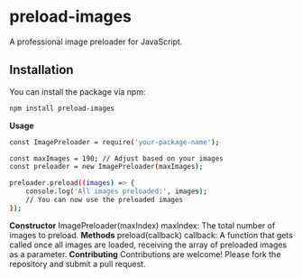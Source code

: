 # preload-images

A professional image preloader for JavaScript.

## Installation

You can install the package via npm:

```bash
npm install preload-images
```
**Usage**
```bash
const ImagePreloader = require('your-package-name');

const maxImages = 190; // Adjust based on your images
const preloader = new ImagePreloader(maxImages);

preloader.preload((images) => {
    console.log('All images preloaded:', images);
    // You can now use the preloaded images
});

```
**Constructor**
ImagePreloader(maxIndex)
maxIndex: The total number of images to preload.
**Methods**
preload(callback)
callback: A function that gets called once all images are loaded, receiving the array of preloaded images as a parameter.
**Contributing**
Contributions are welcome! Please fork the repository and submit a pull request.
